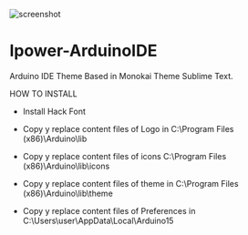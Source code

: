 ![screenshot](https://drive.google.com/file/d/1ZRAFUhvkkIbCOvbLWsZEA-7zD0DFu__U/view?usp=sharing)

# Ipower-ArduinoIDE
Arduino IDE Theme Based in Monokai Theme Sublime Text.

HOW TO INSTALL

- Install Hack Font

- Copy y replace content files of Logo in C:\Program Files (x86)\Arduino\lib

- Copy y replace content files of icons C:\Program Files (x86)\Arduino\lib\icons

- Copy y replace content files of theme in C:\Program Files (x86)\Arduino\lib\theme

- Copy y replace content files of Preferences in C:\Users\user\AppData\Local\Arduino15
